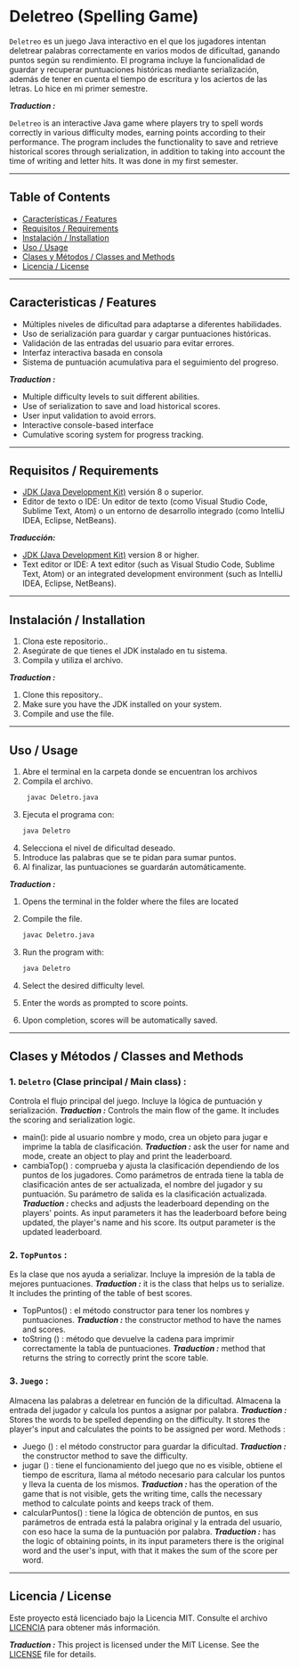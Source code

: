 # Deletreo (Spelling Game)


`Deletreo` es un juego Java interactivo en el que los jugadores intentan deletrear palabras correctamente en varios modos de dificultad, ganando puntos según su rendimiento. El programa incluye la funcionalidad de guardar y recuperar puntuaciones históricas mediante serialización, además de tener en cuenta el tiempo de escritura y los aciertos de las letras. Lo hice en mi primer semestre.

***Traduction :***

`Deletreo` is an interactive Java game where players try to spell words correctly in various difficulty modes, earning points according to their performance. The program includes the functionality to save and retrieve historical scores through serialization, in addition to taking into account the time of writing and letter hits. It was done in my first semester.

---

## Table of Contents
  
- [Características / Features](#caracteristicas--features)
- [Requisitos / Requirements](#requisitos--requirements)
- [Instalación / Installation](#instalación--installation)
- [Uso / Usage](#uso--usage)
- [Clases y Métodos / Classes and Methods](#clases-y-métodos--classes-and-methods)
- [Licencia / License](#licencia--license)

---

## Caracteristicas / Features

- Múltiples niveles de dificultad para adaptarse a diferentes habilidades.
- Uso de serialización para guardar y cargar puntuaciones históricas.
- Validación de las entradas del usuario para evitar errores.
- Interfaz interactiva basada en consola
- Sistema de puntuación acumulativa para el seguimiento del progreso.

***Traduction :***

- Multiple difficulty levels to suit different abilities.
- Use of serialization to save and load historical scores.
- User input validation to avoid errors.
- Interactive console-based interface
- Cumulative scoring system for progress tracking.

---

## Requisitos / Requirements

- [JDK (Java Development Kit)](https://www.oracle.com/java/technologies/javase-downloads.html) versión 8 o superior.  
- Editor de texto o IDE: Un editor de texto (como Visual Studio Code, Sublime Text, Atom) o un entorno de desarrollo integrado (como IntelliJ IDEA, Eclipse, NetBeans).

***Traducción:***

- [JDK (Java Development Kit)](https://www.oracle.com/java/technologies/javase-downloads.html) version 8 or higher.  
- Text editor or IDE: A text editor (such as Visual Studio Code, Sublime Text, Atom) or an integrated development environment (such as IntelliJ IDEA, Eclipse, NetBeans).

---

## Instalación / Installation

1. Clona este repositorio..
2. Asegúrate de que tienes el JDK instalado en tu sistema.
3. Compila y utiliza el archivo.

***Traduction :***

1. Clone this repository..
2. Make sure you have the JDK installed on your system.
3. Compile and use the file.

---

## Uso / Usage

1. Abre el terminal en la carpeta donde se encuentran los archivos
2. Compila el archivo.
   ```bash
    javac Deletro.java
    ```
3. Ejecuta el programa con:
     ```bash
    java Deletro
    ```
4. Selecciona el nivel de dificultad deseado.
5. Introduce las palabras que se te pidan para sumar puntos.
6. Al finalizar, las puntuaciones se guardarán automáticamente.
   
***Traduction :***

1. Opens the terminal in the folder where the files are located
2. Compile the file.

   ```bash
   javac Deletro.java
   ```
3. Run the program with:

     ```bash
     java Deletro
     ```
4. Select the desired difficulty level.
5. Enter the words as prompted to score points.
6. Upon completion, scores will be automatically saved.
---

## Clases y Métodos / Classes and Methods

### 1. `Deletro` (Clase principal / Main class) :
  Controla el flujo principal del juego. Incluye la lógica de puntuación y serialización. ***Traduction :*** Controls the main flow of the game. It includes the scoring and serialization logic.
  - main(): pide al usuario nombre y modo, crea un objeto para jugar e imprime la tabla de clasificación. ***Traduction :*** ask the user for name and mode, create an object to play and print the leaderboard.
  - cambiaTop() : comprueba y ajusta la clasificación dependiendo de los puntos de los jugadores. Como parámetros de entrada tiene la tabla de clasificación antes de ser actualizada, el nombre del jugador y su puntuación. Su parámetro de salida es la clasificación actualizada. ***Traduction :*** checks and adjusts the leaderboard depending on the players' points. As input parameters it has the leaderboard before being updated, the player's name and his score. Its output parameter is the updated leaderboard.

  
### 2. `TopPuntos` :
  Es la clase que nos ayuda a serializar. Incluye la impresión de la tabla de mejores puntuaciones. ***Traduction :*** it is the class that helps us to serialize. It includes the printing of the table of best scores.
  - TopPuntos() : el método constructor para tener los nombres y puntuaciones. ***Traduction :*** the constructor method to have the names and scores.
  - toString () : método que devuelve la cadena para imprimir correctamente la tabla de puntuaciones. ***Traduction :*** method that returns the string to correctly print the score table.
  
### 3. `Juego` :
  Almacena las palabras a deletrear en función de la dificultad. Almacena la entrada del jugador y calcula los puntos a asignar por palabra. ***Traduction :*** Stores the words to be spelled depending on the difficulty. It stores the player's input and calculates the points to be assigned per word. Methods :
  - Juego () : el método constructor para guardar la dificultad. ***Traduction :*** the constructor method to save the difficulty.
  - jugar () : tiene el funcionamiento del juego que no es visible, obtiene el tiempo de escritura, llama al método necesario para calcular los puntos y lleva la cuenta de los mismos. ***Traduction :*** has the operation of the game that is not visible, gets the writing time, calls the necessary method to calculate points and keeps track of them.
  - calcularPuntos() :  tiene la lógica de obtención de puntos, en sus parámetros de entrada está la palabra original y la entrada del usuario, con eso hace la suma de la puntuación por palabra. ***Traduction :*** has the logic of obtaining points, in its input parameters there is the original word and the user's input, with that it makes the sum of the score per word.

  
---

## Licencia / License
Este proyecto está licenciado bajo la Licencia MIT. Consulte el archivo [LICENCIA](LICENCIA) para obtener más información.

***Traduction :***
This project is licensed under the MIT License. See the [LICENSE](LICENSE) file for details.

